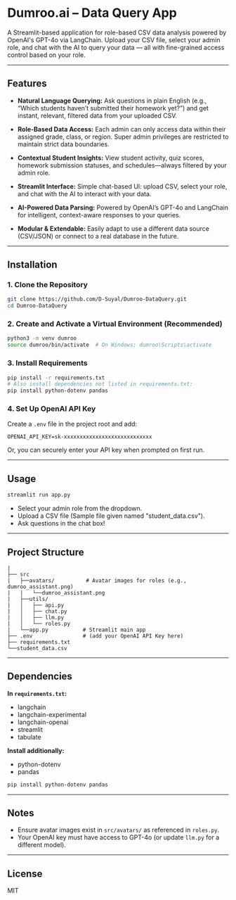 # Dumroo.ai – Data Query App

A Streamlit-based application for role-based CSV data analysis powered by OpenAI's GPT-4o via LangChain. Upload your CSV file, select your admin role, and chat with the AI to query your data — all with fine-grained access control based on your role.

---

## Features

* **Natural Language Querying:**
  Ask questions in plain English (e.g., “Which students haven’t submitted their homework yet?”) and get instant, relevant, filtered data from your uploaded CSV.

* **Role-Based Data Access:**
  Each admin can only access data within their assigned grade, class, or region. Super admin privileges are restricted to maintain strict data boundaries.

* **Contextual Student Insights:**
  View student activity, quiz scores, homework submission statuses, and schedules—always filtered by your admin role.

* **Streamlit Interface:**
  Simple chat-based UI: upload CSV, select your role, and chat with the AI to interact with your data.

* **AI-Powered Data Parsing:**
  Powered by OpenAI’s GPT-4o and LangChain for intelligent, context-aware responses to your queries.

* **Modular & Extendable:**
  Easily adapt to use a different data source (CSV/JSON) or connect to a real database in the future.

---

## Installation

### 1. Clone the Repository

```bash
git clone https://github.com/D-Suyal/Dumroo-DataQuery.git
cd Dumroo-DataQuery
```

### 2. Create and Activate a Virtual Environment (Recommended)

```bash
python3 -m venv dumroo
source dumroo/bin/activate  # On Windows: dumroo\Scripts\activate
```

### 3. Install Requirements

```bash
pip install -r requirements.txt
# Also install dependencies not listed in requirements.txt:
pip install python-dotenv pandas
```

### 4. Set Up OpenAI API Key

Create a `.env` file in the project root and add:

```
OPENAI_API_KEY=sk-xxxxxxxxxxxxxxxxxxxxxxxxxxxx
```

Or, you can securely enter your API key when prompted on first run.

---

## Usage

```bash
streamlit run app.py
```

* Select your admin role from the dropdown.
* Upload a CSV file (Sample file given named "student_data.csv").
* Ask questions in the chat box!

---

## Project Structure

```
|
├── src
|   ├──avatars/          # Avatar images for roles (e.g., dumroo_assistant.png)
|   |   └──dumroo_assistant.png
|   ├──utils/
|   │   ├── api.py
|   │   ├── chat.py
|   │   ├── llm.py
|   │   └── roles.py
|   └──app.py           # Streamlit main app
├── .env                # (add your OpenAI API Key here)
├── requirements.txt
└──student_data.csv
```

---

## Dependencies

**In `requirements.txt`:**

* langchain
* langchain-experimental
* langchain-openai
* streamlit
* tabulate

**Install additionally:**

* python-dotenv
* pandas

```bash
pip install python-dotenv pandas
```

---

## Notes

* Ensure avatar images exist in `src/avatars/` as referenced in `roles.py`.
* Your OpenAI key must have access to GPT-4o (or update `llm.py` for a different model).

---

## License

MIT